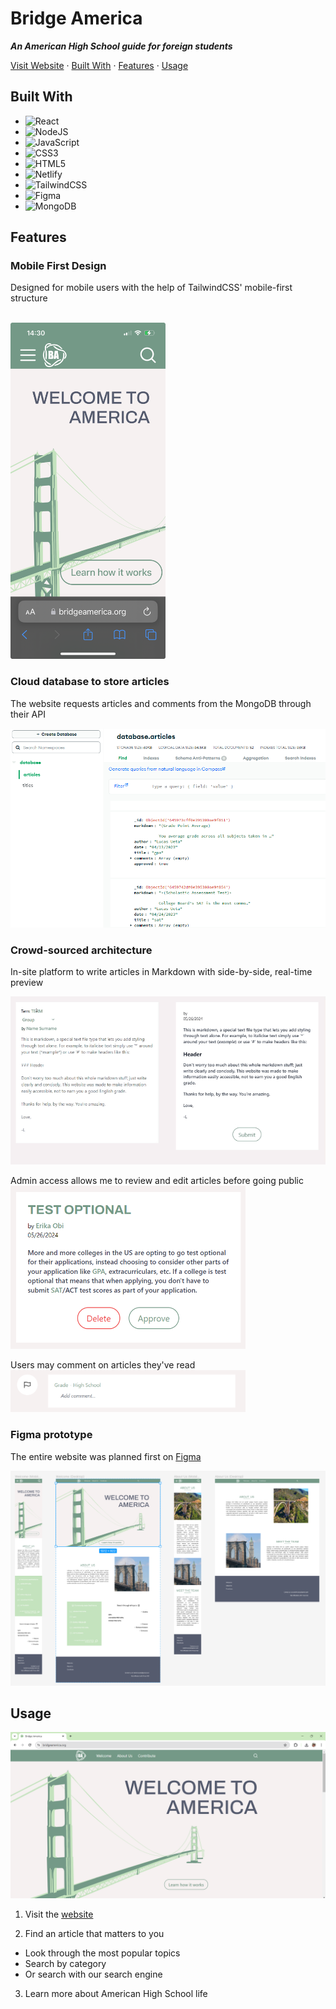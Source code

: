 # Bridge America
***An American High School guide for foreign students***

[Visit Website](https://bridgeamerica.org) · [Built With](#built-with) · [Features](#features) · [Usage](#usage)

## Built With
<!-- Find more shield at https://github.com/Ileriayo/markdown-badges?tab=readme-ov-file -->
- ![React](https://img.shields.io/badge/react-%2320232a.svg?style=for-the-badge&logo=react&logoColor=%2361DAFB)
- ![NodeJS](https://img.shields.io/badge/node.js-6DA55F?style=for-the-badge&logo=node.js&logoColor=white)
- ![JavaScript](https://img.shields.io/badge/javascript-%23323330.svg?style=for-the-badge&logo=javascript&logoColor=%23F7DF1E)
- ![CSS3](https://img.shields.io/badge/css3-%231572B6.svg?style=for-the-badge&logo=css3&logoColor=white)
- ![HTML5](https://img.shields.io/badge/html5-%23E34F26.svg?style=for-the-badge&logo=html5&logoColor=white)
- ![Netlify](https://img.shields.io/badge/netlify-%23000000.svg?style=for-the-badge&logo=netlify&logoColor=#00C7B7)
- ![TailwindCSS](https://img.shields.io/badge/tailwindcss-%2338B2AC.svg?style=for-the-badge&logo=tailwind-css&logoColor=white)
- ![Figma](https://img.shields.io/badge/figma-%23F24E1E.svg?style=for-the-badge&logo=figma&logoColor=white)
- ![MongoDB](https://img.shields.io/badge/MongoDB-%234ea94b.svg?style=for-the-badge&logo=mongodb&logoColor=white)

## Features

### Mobile First Design
Designed for mobile users with the help of TailwindCSS' mobile-first structure

<br>
<img src="https://github.com/tadahiroueta/bridge-america/blob/master/samples/mobile-first.png" alt="mobile-first" width="248rem" />
<br>

### Cloud database to store articles
The website requests articles and comments from the MongoDB through their API

![mongodb](https://github.com/tadahiroueta/bridge-america/blob/master/samples/mongodb.png)

### Crowd-sourced architecture
In-site platform to write articles in Markdown with side-by-side, real-time preview

![writing-articles](https://github.com/tadahiroueta/bridge-america/blob/master/samples/writing-articles.gif)

Admin access allows me to review and edit articles before going public
<br>
<img src="https://github.com/tadahiroueta/bridge-america/blob/master/samples/reviewing-articles.png" alt="reviewing-articles" width="376rem" />
<br>

Users may comment on articles they've read
<br>
<img src="https://github.com/tadahiroueta/bridge-america/blob/master/samples/comment.png" alt="comment" width="376rem" />
<br>

### Figma prototype
The entire website was planned first on [Figma](https://www.figma.com/design/rEzNf0bQzHbWnZOMqNM1wq/two?node-id=2-16&t=1aLvMdefA9Ph4NPy-1)

![figma](https://github.com/tadahiroueta/bridge-america/blob/master/samples/figma.png)

## Usage

![front-page](https://github.com/tadahiroueta/bridge-america/blob/master/samples/front-page.png)

1. Visit the [website](https://bridgeamerica.org)

2. Find an article that matters to you
  - Look through the most popular topics
  - Search by category
  - Or search with our search engine

3. Learn more about American High School life
